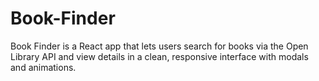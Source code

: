 # Book-Finder
Book Finder is a React app that lets users search for books via the Open Library API and view details in a clean, responsive interface with modals and animations.
